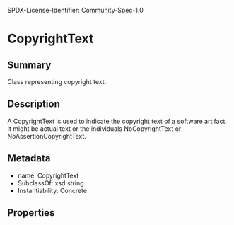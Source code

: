 SPDX-License-Identifier: Community-Spec-1.0

# CopyrightText

## Summary

Class representing copyright text.

## Description

A CopyrightText is used to indicate the copyright text of a software artifact.
It might be actual text or the individuals NoCopyrightText or NoAssertionCopyrightText.

## Metadata

- name: CopyrightText
- SubclassOf: xsd:string
- Instantiability: Concrete

## Properties

